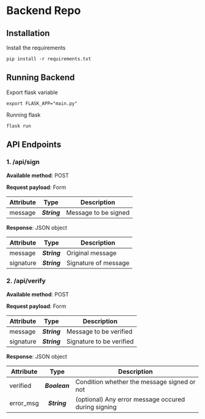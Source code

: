 # Backend Repo


## Installation
Install the requirements
```
pip install -r requirements.txt
```

## Running Backend
Export flask variable
```
export FLASK_APP="main.py"
```
Running flask
```
flask run
```


## API Endpoints

### 1. /api/sign
**Available method**: POST

**Request payload**: Form

| Attribute   | Type         | Description          |
| ----------- |:------------:| -------------------- |
| message     | ***String*** | Message to be signed |

**Response**: JSON object 

| Attribute   | Type         | Description          |
| ----------- |:------------:| ---------------------|
| message     | ***String*** | Original message     |
| signature   | ***String*** | Signature of message |

### 2. /api/verify
**Available method**: POST

**Request payload**: Form

| Attribute   | Type         | Description          |
| ----------- |:------------:| -------------------- |
| message     | ***String*** | Message to be verified |
| signature     | ***String*** | Signature to be verified |

**Response**: JSON object 

| Attribute   | Type         | Description          |
| ----------- |:------------:| ---------------------|
| verified     | ***Boolean*** | Condition whether the message signed or not     |
| error_msg   | ***String*** | (optional) Any error message occured during signing |
